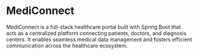 # MediConnect
MediConnect is a full-stack healthcare portal built with Spring Boot that acts as a centralized platform connecting patients, doctors, and diagnosis centers. It enables seamless medical data management and fosters efficient communication across the healthcare ecosystem.
